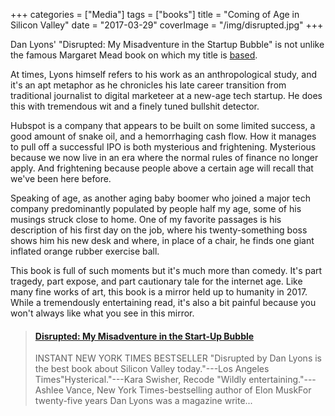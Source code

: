+++
categories = ["Media"]
tags = ["books"]
title = "Coming of Age in Silicon Valley"
date = "2017-03-29"
coverImage = "/img/disrupted.jpg"
+++

Dan Lyons' "Disrupted: My Misadventure in the Startup Bubble"
is not unlike the famous Margaret Mead book
on which my title is [based](https://en.wikipedia.org/wiki/Coming_of_Age_in_Samoa).<!--more-->

At times, Lyons himself refers to his work as an anthropological study, and it's an apt metaphor
as he chronicles his late career transition from traditional journalist
to digital marketeer at a new-age tech startup.
He does this with tremendous wit and a finely tuned bullshit detector.

Hubspot is a company that appears to be built on some limited success,
a good amount of snake oil, and a hemorrhaging cash flow. How it manages to pull off 
a successful IPO is both mysterious and frightening.
Mysterious because we now live in an era where the normal rules of finance
no longer apply. And frightening because people above a certain age will
recall that we've been here before.

Speaking of age, as another aging baby boomer who joined a major tech company
predominantly populated by people half my age, some of his musings struck close to home.
One of my favorite passages is his description of his first day on the job, where
his twenty-something boss shows him his new desk and where, in place of a chair,
he finds one giant inflated orange rubber exercise ball.

This book is full of such moments but it's much more than comedy. It's part tragedy, part expose, and part cautionary tale
for the internet age. Like many fine works of art, this book is a mirror held up to
humanity in 2017. While a tremendously entertaining read, it's also a bit painful
because you won't always like what you see in this mirror.

<blockquote class="embedly-card"><h4><a href="https://www.amazon.com/gp/product/0316306096/ref=as_li_tl?ie=UTF8&tag=amafinthebesr-20&camp=1789&creative=9325&linkCode=as2&creativeASIN=0316306096&linkId=6a056476f1cb5c944d65ed311f6d43bf">Disrupted: My Misadventure in the Start-Up Bubble</a></h4><p>INSTANT NEW YORK TIMES BESTSELLER "Disrupted by Dan Lyons is the best book about Silicon Valley today."---Los Angeles Times"Hysterical."---Kara Swisher, Recode "Wildly entertaining."---Ashlee Vance, New York Times-bestselling author of Elon MuskFor twenty-five years Dan Lyons was a magazine write...</p></blockquote>
<script async src="//cdn.embedly.com/widgets/platform.js" charset="UTF-8"></script>
